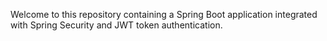 Welcome to this repository containing a Spring Boot application integrated with Spring Security and JWT token authentication.
